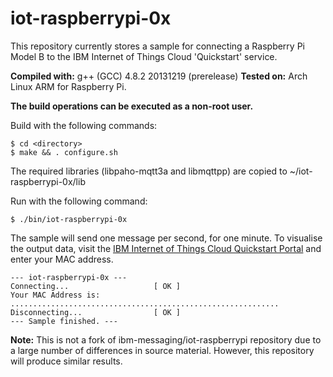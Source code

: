 iot-raspberrypi-0x
==================
This repository currently stores a sample for connecting a Raspberry Pi Model B to the 
IBM Internet of Things Cloud 'Quickstart' service.

__Compiled with:__ g++ (GCC) 4.8.2 20131219 (prerelease)
__Tested on:__ Arch Linux ARM for Raspberry Pi.

__The build operations can be executed as a non-root user.__

Build with the following commands:
```
$ cd <directory>
$ make && . configure.sh
```

The required libraries (libpaho-mqtt3a and libmqttpp) are copied to ~/iot-raspberrypi-0x/lib

Run with the following command:
```
$ ./bin/iot-raspberrypi-0x
```

The sample will send one message per second, for one minute. To visualise the output
data, visit the [IBM Internet of Things Cloud Quickstart Portal](http://quickstart.internetofthings.ibmcloud.com/) and
enter your MAC address.
```
--- iot-raspberrypi-0x ---
Connecting...                   [ OK ]
Your MAC Address is: 
............................................................
Disconnecting...                [ OK ]
--- Sample finished. ---
```

__Note:__ This is not a fork of ibm-messaging/iot-raspberrypi repository due to a large number of differences in 
source material. However, this repository will produce similar results.